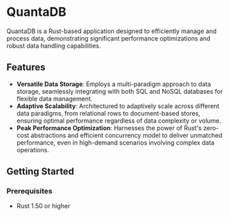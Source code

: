 # QuantaDB

QuantaDB is a Rust-based application designed to efficiently manage and process data, demonstrating significant performance optimizations and robust data handling capabilities.

## Features

- **Versatile Data Storage**: Employs a multi-paradigm approach to data storage, seamlessly integrating with both SQL and NoSQL databases for flexible data management.
- **Adaptive Scalability**: Architectured to adaptively scale across different data paradigms, from relational rows to document-based stores, ensuring optimal performance regardless of data complexity or volume.
- **Peak Performance Optimization**: Harnesses the power of Rust's zero-cost abstractions and efficient concurrency model to deliver unmatched performance, even in high-demand scenarios involving complex data operations.


## Getting Started

### Prerequisites

- Rust 1.50 or higher


